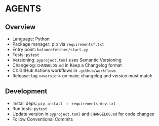 # AGENTS

## Overview
- Language: Python
- Package manager: pip via `requirements*.txt`
- Entry point: `balancefetcher/start.py`
- Tests: `pytest`
- Versioning: `pyproject.toml` uses Semantic Versioning
- Changelog: `CHANGELOG.md` in Keep a Changelog format
- CI: GitHub Actions workflows in `.github/workflows`
- Release: tag `v<version>` on main; changelog and version must match

## Development
- Install deps: `pip install -r requirements-dev.txt`
- Run tests: `pytest`
- Update version in `pyproject.toml` and `CHANGELOG.md` for code changes
- Follow Conventional Commits
